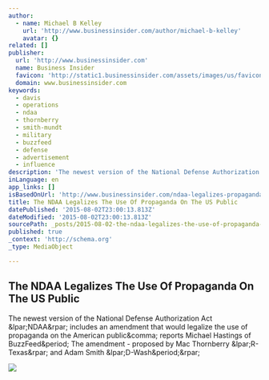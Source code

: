 ```yaml
---
author:
  - name: Michael B Kelley
    url: 'http://www.businessinsider.com/author/michael-b-kelley'
    avatar: {}
related: []
publisher:
  url: 'http://www.businessinsider.com'
  name: Business Insider
  favicon: 'http://static1.businessinsider.com/assets/images/us/favicons/favicon.ico?v=dLl892QoQj'
  domain: www.businessinsider.com
keywords:
  - davis
  - operations
  - ndaa
  - thornberry
  - smith-mundt
  - military
  - buzzfeed
  - defense
  - advertisement
  - influence
description: 'The newest version of the National Defense Authorization Act (NDAA) includes an amendment that would legalize the use of propaganda on the American public, reports Michael Hastings of BuzzFeed. The amendment - proposed by Mac Thornberry (R-Texas) and Adam Smith (D-Wash.)'
inLanguage: en
app_links: []
isBasedOnUrl: 'http://www.businessinsider.com/ndaa-legalizes-propaganda-2012-5'
title: The NDAA Legalizes The Use Of Propaganda On The US Public
datePublished: '2015-08-02T23:00:13.813Z'
dateModified: '2015-08-02T23:00:13.813Z'
sourcePath: _posts/2015-08-02-the-ndaa-legalizes-the-use-of-propaganda-on-the-us-public.md
published: true
_context: 'http://schema.org'
_type: MediaObject

---
```

<article style=""><h1>The NDAA Legalizes The Use Of Propaganda On The US Public</h1><p>The newest version of the National Defense Authorization Act &amp;lpar;NDAA&amp;rpar; includes an amendment that would legalize the use of propaganda on the American public&amp;comma; reports Michael Hastings of BuzzFeed&amp;period; The amendment - proposed by Mac Thornberry &amp;lpar;R-Texas&amp;rpar; and Adam Smith &amp;lpar;D-Wash&amp;period;&amp;rpar;</p><img src="http://static6.businessinsider.com/image/4fbaa47769bedd810f000004/the-ndaa-legalizes-the-use-of-propaganda-on-the-us-public.jpg" /></article>